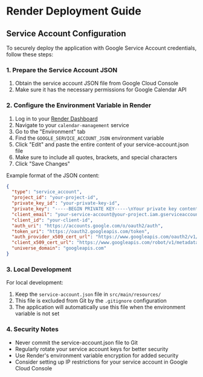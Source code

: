 # Render Deployment Guide

## Service Account Configuration

To securely deploy the application with Google Service Account credentials, follow these steps:

### 1. Prepare the Service Account JSON

1. Obtain the service account JSON file from Google Cloud Console
2. Make sure it has the necessary permissions for Google Calendar API

### 2. Configure the Environment Variable in Render

1. Log in to your [Render Dashboard](https://dashboard.render.com/)
2. Navigate to your `calendar-management` service
3. Go to the "Environment" tab
4. Find the `GOOGLE_SERVICE_ACCOUNT_JSON` environment variable
5. Click "Edit" and paste the entire content of your service-account.json file
6. Make sure to include all quotes, brackets, and special characters
7. Click "Save Changes"

Example format of the JSON content:
```json
{
  "type": "service_account",
  "project_id": "your-project-id",
  "private_key_id": "your-private-key-id",
  "private_key": "-----BEGIN PRIVATE KEY-----\nYour private key content with \n for line breaks\n-----END PRIVATE KEY-----\n",
  "client_email": "your-service-account@your-project.iam.gserviceaccount.com",
  "client_id": "your-client-id",
  "auth_uri": "https://accounts.google.com/o/oauth2/auth",
  "token_uri": "https://oauth2.googleapis.com/token",
  "auth_provider_x509_cert_url": "https://www.googleapis.com/oauth2/v1/certs",
  "client_x509_cert_url": "https://www.googleapis.com/robot/v1/metadata/x509/your-service-account%40your-project.iam.gserviceaccount.com",
  "universe_domain": "googleapis.com"
}
```

### 3. Local Development

For local development:
1. Keep the `service-account.json` file in `src/main/resources/`
2. This file is excluded from Git by the `.gitignore` configuration
3. The application will automatically use this file when the environment variable is not set

### 4. Security Notes

- Never commit the service-account.json file to Git
- Regularly rotate your service account keys for better security
- Use Render's environment variable encryption for added security
- Consider setting up IP restrictions for your service account in Google Cloud Console